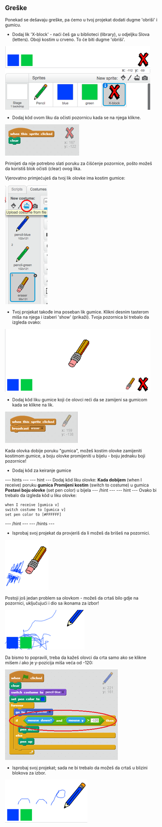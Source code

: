 ## Greške

Ponekad se dešavaju greške, pa ćemo u tvoj projekat dodati dugme 'obriši' i gumicu.

+ Dodaj lik 'X-block' - naći češ ga u biblioteci (library), u odjeljku Slova (letters). Oboji kostim u crveno. To će biti dugme 'obriši'.

![snimak ekrana](images/paint-x.png)

+ Dodaj kôd ovom liku da očisti pozornicu kada se na njega klikne.

![Čista pozornica](images/clear-stage.png)

Primijeti da nije potrebno slati poruku za čišćenje pozornice, pošto možeš da koristiš blok očisti (clear) ovog lika.

Vjerovatno primjećuješ da tvoj lik olovke ima kostim gumice:

![snimak ekrana](images/paint-eraser-costume.png)

+ Tvoj projekat takođe ima poseban lik gumice. Klikni desnim tasterom miša na njega i izaberi 'show' (prikaži). Tvoja pozornica bi trebalo da izgleda ovako:

![snimak ekrana](images/paint-eraser-stage.png)

+ Dodaj kôd liku gumice koji će olovci reći da se zamijeni sa gumicom kada se klikne na lik.

![Poruka za gumicu](images/broadcast-eraser.png)

Kada olovka dobije poruku "gumica", možeš kostim olovke zamijeniti kostimom gumice, a boju olovke promijeniti u bijelu - boju jednaku boji pozornice!

+ Dodaj kôd za keiranje gumice

\--- hints \--- \--- hint \--- Dodaj kôd liku olovke: **Kada dobijem** (when I receive) poruku **gumica** **Promijeni kostim** (switch to costume) u gumica **Postavi boju olovke** (set pen color) u bijela \--- /hint \--- \--- hint \--- Ovako bi trebalo da izgleda kôd u liku olovke:

```blocks
when I receive [gumica v]
switch costume to [gumica v]
set pen color to [#FFFFFF]
```

\--- /hint \--- \--- /hints \---

+ Isprobaj svoj projekat da provjeriš da li možeš da brišeš na pozornici.

![snimak ekrana](images/paint-erase-test.png)

Postoji još jedan problem sa olovkom - možeš da crtaš bilo gdje na pozornici, uključujući i dio sa ikonama za izbor!

![snimak ekrana](images/paint-draw-problem.png)

Da bismo to popravili, treba da kažeš olovci da crta samo ako se klikne mišem *i* ako je y-pozicija miša veća od -120:

![snimak ekrana](images/pencil-gt-code.png)

+ Isprobaj svoj projekat; sada ne bi trebalo da možeš da crtaš u blizini blokova za izbor.

![snimak ekrana](images/paint-fixed.png)
